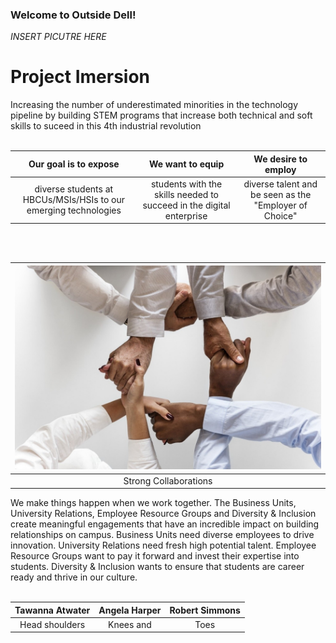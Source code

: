 ### Welcome to Outside Dell!

*INSERT PICUTRE HERE*
# Project Imersion
Increasing the number of underestimated minorities in the technology pipeline by building STEM programs that increase both technical and soft skills to suceed in this 4th industrial revolution</br>
<br />

| Our goal is to expose | We want to equip | We desire to employ |
| :-------------------: | :--------------: | :-----------------: |
| diverse students at HBCUs/MSIs/HSIs to our emerging technologies | students with the skills needed to succeed in the digital enterprise | diverse talent and be seen as the "Employer of Choice" |
<br />
<br />

| ![Image](/photos/strong_collabs.jpg)|
| :---------------------------------: |
| Strong Collaborations |
We make things happen when we work together. The Business Units, University Relations, Employee Resource Groups and Diversity & Inclusion create meaningful engagements that have an incredible impact on building relationships on campus.  Business Units need diverse employees to drive innovation.  University Relations need fresh high potential talent.  Employee Resource Groups want to pay it forward and invest their expertise into students.  Diversity & Inclusion wants to ensure that students are career ready and thrive in our culture.
<br />
<br />

| Tawanna Atwater | Angela Harper | Robert Simmons |
| :-------------: | :-----------: | :------------: |
| Head shoulders  | Knees and     | Toes |
